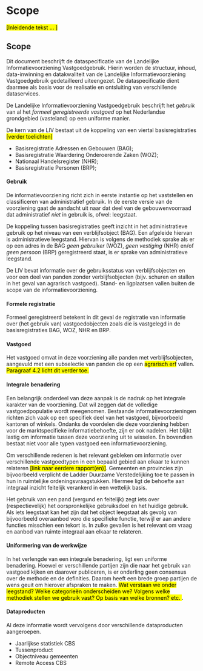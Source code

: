 # Scope

<mark>[Inleidende tekst ... ]</mark>

## Scope
Dit document beschrijft de dataspecificatie van de Landelijke Informatievoorziening Vastgoedgebruik. Hierin worden de structuur, inhoud, data-inwinning en datakwaliteit van de Landelijke Informatievoorziening Vastgoedgebruik gedetailleerd uiteengezet. De dataspecificatie dient daarmee als basis voor de realisatie en ontsluiting van verschillende dataservices.

De Landelijke Informatievoorziening Vastgoedgebruik beschrijft het *gebruik* van al het *formeel geregistreerde vastgoed* op het Nederlandse grondgebied (vasteland) op een uniforme manier.

De kern van de LIV bestaat uit de koppeling van een viertal basisregistraties <mark>[verder toelichten]</mark>
* Basisregistratie Adressen en Gebouwen (BAG);
* Basisregistratie Waardering Onderoerende Zaken (WOZ);
* Nationaal Handelsregister (NHR);
* Basisregistratie Personen (BRP);

#### Gebruik
De informatievoorziening richt zich in eerste instantie op het vaststellen en classificeren van administratief gebruik. In de eerste versie van de voorziening gaat de aandacht uit naar dat deel van de gebouwenvoorraad dat administratief *niet* in gebruik is, ofwel: leegstaat.

De koppeling tussen basisregistraties geeft inzicht in het administratieve gebruik op het niveau van een verblijfsobject (BAG). Een afgeleide hiervan is administratieve leegstand. Hiervan is volgens de methodiek sprake als er op een adres in de BAG *geen gebruiker* (WOZ), *geen vestiging* (NHR) en/of *geen persoon* (BRP) geregistreerd staat, is er sprake van administratieve leegstand. 

De LIV bevat informatie over de gebruiksstatus van verblijfsobjecten en voor een deel van panden zonder verblijfsobjecten (bijv. schuren en stallen in het geval van agrarisch vastgoed). Stand- en ligplaatsen vallen buiten de scope van de informatievoorziening.

#### Formele registratie
Formeel geregistreerd betekent in dit geval de registratie van informatie over (het gebruik van) vastgoedobjecten zoals die is vastgelegd in de basisregistraties BAG, WOZ, NHR en BRP.

#### Vastgoed
Het vastgoed omvat in deze voorziening alle panden met verblijfsobjecten, aangevuld met een subselectie van panden die op een <mark>agrarisch erf</mark> vallen. <mark>Paragraaf 4.2 licht dit verder toe.</mark>

#### Integrale benadering
Een belangrijk onderdeel van deze aanpak is de nadruk op het integrale karakter van de voorziening. Dat wil zeggen dat de volledige vastgoedpopulatie wordt meegenomen. Bestaande informatievoorzieningen richten zich vaak op een specifiek deel van het vastgoed, bijvoorbeeld kantoren of winkels. Ondanks de voordelen die deze voorziening hebben voor de marktspecifieke informatiebehoefte, zijn er ook nadelen. Het blijkt lastig om informatie tussen deze voorziening uit te wisselen. En bovendien bestaat niet voor alle typen vastgoed een informatievoorziening.

Om verschillende redenen is het relevant gebleken om informatie over verschillende vastgoedtypen in een bepaald gebied aan elkaar te kunnen relateren <mark>[link naar eerdere rapport(en)]</mark>. Gemeenten en provincies zijn bijvoorbeeld verplicht de Ladder Duurzame Verstedelijking toe te passen in hun in ruimtelijke ordeningsvraagstukken. Hiermee ligt de behoefte aan integraal inzicht feitelijk verankerd in een wettelijk basis.

Het gebruik van een pand (vergund en feitelijk) zegt iets over (respectievelijk) het oorspronkelijke gebruiksdoel en het huidige gebruik. Als iets leegstaat kan het zijn dat het object leegstaat als gevolg van bijvoorbeeld overaanbod voro die specifieke functie, terwijl er aan andere functies misschien een tekort is. In zulke gevallen is het relevant om vraag en aanbod van ruimte integraal aan elkaar te relateren.

#### Uniformering van de werkwijze
In het  verlengde van een integrale benadering, ligt een uniforme benadering. Hoewel er verschillende partijen zijn die naar het gebruik van vastgoed kijken en daarover publiceren, is er onderling geen consensus over de methode en de definities. Daarom heeft  een brede groep partijen de wens geuit om hierover afspraken te maken. <mark>Wat verstaan we onder leegstand? Welke categorieën onderscheiden we? Volgens welke methodiek stellen we gebruik vast? Op basis van welke bronnen? etc. </mark>.

#### Dataproducten <!-- andere titel: ~functionaliteiten? -->
Al deze informatie wordt vervolgens door verschillende dataproducten aangeroepen. 
* Jaarlijkse statistiek CBS
* Tussenproduct
* Objectniveau gemeenten
* Remote Access CBS